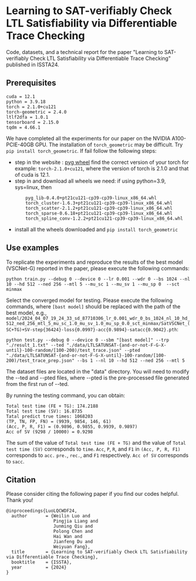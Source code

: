 # Learning to SAT-verifiably Check LTL Satisfiability via Differentiable Trace Checking

Code, datasets, and a technical report for the paper "Learning to SAT-verifiably Check LTL Satisfiability via Differentiable Trace Checking" published in ISSTA24.

## Prerequisites

```
cuda = 12.1
python = 3.9.18
torch = 2.1.0+cu121
torch-geometric = 2.4.0
ltlf2dfa = 1.0.1
tensorboard = 2.15.0
tqdm = 4.66.1
```

We have completed all the experiments for our paper on the NVIDIA A100-PCIE-40GB GPU.
The installation of `torch_geometric` may be difficult.
Try `pip install torch_geometric`.
If fail follow the following steps:
- step in the website : [pyg wheel](https://data.pyg.org/whl/)
    find the correct version of your torch
    for example: `torch-2.1.0+cu121`, where the version of torch is 2.1.0 and that of cuda is 12.1.
- step in and download all wheels we need:
    if using python=3.9, sys=linux, then
    ``` 
        pyg_lib-0.4.0+pt21cu121-cp39-cp39-linux_x86_64.whl
        torch_cluster-1.6.3+pt21cu121-cp39-cp39-linux_x86_64.whl
        torch_scatter-2.1.2+pt21cu121-cp39-cp39-linux_x86_64.whl
        torch_sparse-0.6.18+pt21cu121-cp39-cp39-linux_x86_64.whl
        torch_spline_conv-1.2.2+pt21cu121-cp39-cp39-linux_x86_64.whl 
    ```
- install all the wheels downloaded and `pip install torch_geometric`

## Use examples

To replicate the experiments and reproduce the results of the best model (VSCNet-G) reported in the paper, please execute the following commands:

```
python train.py --debug 0 --device 0 --lr 0.001 --wdr 0 --bs 1024 --nl 10 --hd 512 --ned 256 --mtl 5 --mu_sc 1 --mu_sv 1 --mu_sp 0  --sct minmax
```

Select the converged model for testing.
Please execute the following commands, where `[bast model]` should be replaced with the path of the best model, e.g., `model/2024_04_07_19_24_33_sd_87710306_lr_0.001_wdr_0_bs_1024_nl_10_hd_512_ned_256_mtl_5_mu_sc_1.0_mu_sv_1.0_mu_sp_0.0_sct_minmax/SatVSCNet_(SC+TG)+SV-step{36424}-loss{0.0997}-acc{0.9894}-satacc{0.9042}.pth`:

```
python test.py --debug 0 --device 0 --sbm "[bast model]" --trp "./result_1.txt" --ted "./data/LTLSATUNSAT-{and-or-not-F-G-X-until}-100-random/[100-200)/test_trace.json" --pted "./data/LTLSATUNSAT-{and-or-not-F-G-X-until}-100-random/[100-200)/test_trace_prep.json" --bs 1 --nl 10 --hd 512 --ned 256 --mtl 5
```

The dataset files are located in the "data" directory. You will need to modify the --ted and --pted files, where --pted is the pre-processed file generated from the first run of --ted.

By running the testing command, you can obtain:
```
Total test time (FE + TG): 174.2188
Total test time (SV): 16.8735
Tatal predict true times: 1068203
(TP, TN, FP, FN) = (9939, 9854, 146, 61)
(Acc, P, R, F1) = (0.9896, 0.9855, 0.9939, 0.9897)
Acc of SV (9298 / 10000) = 0.9298
```

The sum of the value of `Total test time (FE + TG)` and the value of `Total test time (SV)` corresponds to `time`.
`Acc`, `P`, `R`, and `F1` in `(Acc, P, R, F1)` corresponds to `acc.` `pre.`, `rec.`, and `F1` respectively.
`Acc of SV` corresponds to `sacc`.

## Citation

Please consider citing the following paper if you find our codes helpful. 
Thank you!

```
@inproceedings{LuoLQCWDF24,
  author       = {Weilin Luo and
                  Pingjia Liang and
                  Junming Qiu and
                  Polong Chen and
                  Hai Wan and
                  Jianfeng Du and
                  Weiyuan Fang},
  title        = {Learning to SAT-verifiably Check LTL Satisfiability via Differentiable Trace Checking},
  booktitle    = {ISSTA},
  year         = {2024}
}
```